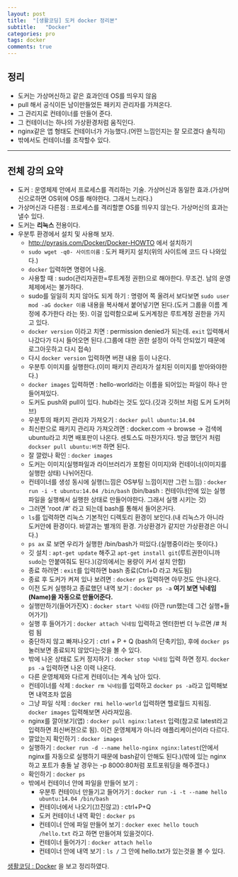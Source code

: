 ```yaml
---
layout: post
title:  "[생활코딩] 도커 docker 정리본"
subtitle:   "Docker"
categories: pro
tags: docker
comments: true
---
```



## 정리
- 도커는 가상머신하고 같은 효과인데 OS를 띄우지 않음
- pull 해서 공식이든 남이만들었든 패키지 관리자를 가져온다.
- 그 관리지로 컨테이너를 만들어 준다.
- 그 컨테이너는 하나의 가상환경처럼 움직인다.
- nginx같은 앱 형태도 컨테이너가 가능했다.(어떤 느낌인지는 잘 모르겠다 솔직히)
- 밖에서도 컨테이너를 조작할수 있다.

---
## 전체 강의 요약
- 도커 : 운영체제 안에서 프로세스를 격리하는 기술. 가상머신과 동일한 효과.(가상머신으로하면 OS위에 OS를 해야한다. 그래서 느리다.)
- 가상머신과 다른점 : 프로세스를 격리할뿐 OS를 띄우지 않는다. 가상머신의 효과는 낼수 있다.
- 도커는 **리눅스** 전용이다.
- 우분투 환경에서 설치 및 사용해 보자.
    - http://pyrasis.com/Docker/Docker-HOWTO 에서 설치하기
    - ```sudo wget -q0- 사이트이름``` : 도커 패키지 설치(위의 사이트에 코드 다 나와있다.)
    - ```docker``` 입력하면 명령어 나옴.
    - 사용할 때 : sudo(관리자권한=루트계정 권한)으로 해야한다. 무조건. 남의 운영체제에서는 불가하다.
    - sudo를 일일히 치지 않아도 되게 하기 : 명령어 쪽 올려서 보다보면 ```sudo user mod -aG docker 이름``` 내용을 복사해서 붙어넣기면 된다.(도커 그룹을 이름 계정에 추가한다 라는 뜻). 이걸 입력함으로써 도커계정은 루트계정 권한을 가지고 있다.
    - ```docker version``` 이라고 치면 : permission denied가 되는데. ```exit``` 입력해서 나갔다가 다시 들어오면 된다.(그룹에 대한 권한 설정이 아직 안되었기 때문에 로그아웃하고 다시 접속)
    - 다시 ```docker version``` 입력하면 버젼 내용 등이 나온다.
    - 우분투 이미지를 실행한다.(이미 패키지 관리자가 설치된 이미지를 받아와야한다.)
    - ```docker images``` 입력하면 : hello-world라는 이름을 되어있는 파일이 하나 만들어져있다.
    - 도커도 push와 pull이 있다. hub라는 것도 있다.(깃과 깃허브 처럼 도커 도커허브)
    - 우분투의 패키지 관리자 가져오기 : ```docker pull ubuntu:14.04``` 
    - 최신판으로 패키지 관리자 가져오려면 : docker.com -> browse -> 검색에 ubuntu라고 치면 배포판이 나온다. 센토스도 마찬가지다. 방금 했던거 처럼 ```dockser pull ubuntu:버젼``` 하면 된다.
    - 잘 깔렸나 확인 : ```docker images```
    - 도커는 이미지(실행파일과 라이브러리가 포함된 이미지)와 컨테이너(이미지를 실행한 상태) 나뉘어진다.
    - 컨테이너를 생성 동시에 실행(느낌은 OS부팅 느낌이지만 그런 느낌) : ```docker run -i -t ubuntu:14.04 /bin/bash``` (bin/bash : 컨테이너안에 있는 실행파일을 실행해서 실행한 상태로 만들어야한다. 그래서 실행 시키는 것)
    - 그러면 'root /#' 라고 되는데 bash를 통해서 들어온거다.
    - ```ls```를 입력하면 리눅스 기본적인 디렉토리 환경이 보인다.(내 리눅스가 아니라 도커안에 환경이다. 바깥과는 별개의 환경. 가상환경가 같지만 가상환경은 아니다.)
    - ```ps ax``` 로 보면 우리가 실행한 /bin/bash가 떠있다.(실행중이라는 뜻이다.)
    -  깃 설치 : ```apt-get update``` 해주고 ```apt-get install git```(루트권한이니까 ```sudo```는 안붙여줘도 된다.)(강의에서는 용량이 커서 설치 안함)
    - 종료 하려면 : ```exit```를 입력하면 bash 종료(Ctrl+D 라고 쳐도됨)
    - 종료 후 도커가 켜져 있나 보려면 : ```docker ps``` 입력하면 아무것도 안나온다.
    - 이전 도커 실행하고 종료했던 내역 보기 : ```docker ps -a``` **여기 보면 닉네임(Name)을 자동으로 만들어준다.**
    - 실행만하기(들어가진X) : ```docker start 닉네임``` (아깐 run했는데 그건 실행+들어가기)
    - 실행 후 들어가기 : ```docker attach 닉네임``` 입력하고 엔터한번 더 누르면 /# 처럼 됨
    - 중단하지 않고 빠져나오기 : ctrl + P + Q (bash의 단축키임), 후에 ```docker ps``` 눌러보면 종료되지 않았다는것을 볼 수 있다.
    - 밖에 나온 상태로 도커 정지하기 : ```docker stop 닉네임``` 입력 하면 정지. ```docker ps -a``` 입력하면 나온 이력 나온다.
    - 다른 운영체제와 다르게 컨테이너는 계속 남아 있다.
    - 컨테이너를 삭제 : ```docker rm 닉네임```를 입력하고 ```docker ps -a```라고 입력해보면 내역조차 없음
    - 그냥 파일 삭제 : ```docker rmi hello-world``` 입력하면 헬로월드 지워짐. ```docker images``` 입력해보면 사라져있음.
    - nginx를 깔아보기(앱) : ```docker pull nginx:latest``` 입력(참고로 latest라고 입력하면 최신버젼으로 됨). 이건 운영체제가 아니라 애플리케이션이라 다르다.
    - 깔았는지 확인하기 : ```docker images```
    - 실행하기 : ```docker run -d --name hello-nginx nginx:latest```(안에서 nginx를 자동으로 실행하기 때문에 bash같이 안해도 된다.)(밖에 있는 nginx하고 포트가 충돌 날 경우는 -p 8000:80처럼 포트포워딩을 해주겠다.)
    - 확인하기 : ```docker ps```
    - 밖에서 컨테이너 안에 파일을 만들어 보기 : 
        - 우분투 컨테이너 만들기고 들어가기 : ```docker run -i -t --name hello ubuntu:14.04 /bin/bash```
        - 컨테이너에서 나오기(끄진않고) : ctrl+P+Q
        - 도커 컨테이너 내역 확인 : ```docker ps```
        - 컨테이너 안에 파일 만들어 보기 : ```docker exec hello touch /hello.txt``` 라고 하면 만들어져 있을것이다.
        - 컨테이너 들어가기 : ```docker attach hello```
        - 컨테이너 안에 내역 보기 : ```ls /``` 그 안에 hello.txt가 있는것을 볼 수 있다.


[생활코딩 : Docker](https://opentutorials.org/course/128/8657) 을 보고 정리하였다.
